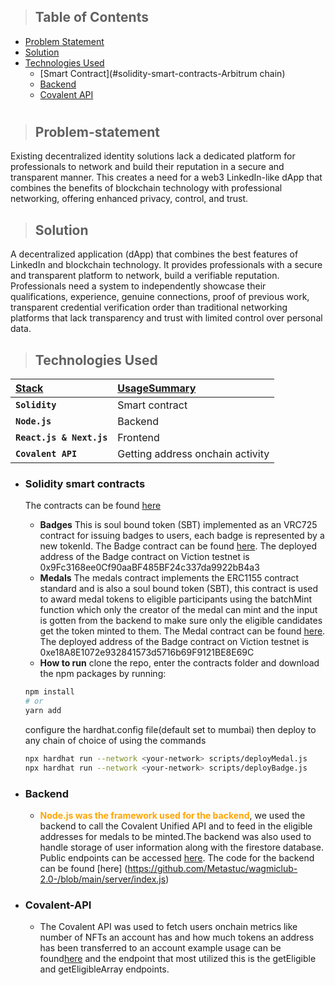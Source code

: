 

> ## Table of Contents

-   [Problem Statement](#Problem-statement)
-   [Solution](#Solution)
-   [Technologies Used](#technologies-used)
    -   [Smart Contract](#solidity-smart-contracts-Arbitrum chain)
    -   [Backend](#backend)
    -   [Covalent API](#Covalent-API)
#

> ## Problem-statement


Existing decentralized identity solutions lack a dedicated platform for professionals to network 
and build their reputation in a secure and transparent manner. This creates a need for a web3 
LinkedIn-like dApp that combines the benefits of blockchain technology with professional networking, 
offering enhanced privacy, control, and trust.

> ## Solution

A decentralized application (dApp) that combines the best features 
of LinkedIn and blockchain technology. It provides professionals with a secure and 
transparent platform to network, build a verifiable reputation.
Professionals need a system to independently showcase their qualifications, experience, genuine
connections, proof of previous work, transparent credential verification order than traditional networking  
platforms that lack transparency and trust with limited control over personal data.

> ## Technologies Used

| <b><u>Stack</u></b>      | <b><u>UsageSummary</u></b>                           |
| :----------------------- | :--------------------------------------------------- |
| **`Solidity`**           | Smart contract                                       |
| **`Node.js`**            | Backend                                              |
| **`React.js & Next.js`** | Frontend                                             |
| **`Covalent API`**       | Getting address onchain activity                     |

-   ### **Solidity smart contracts**

    The contracts can be found [here](https://github.com/Metastuc/wagmiclub-2.0-/tree/main/contracts)

    -   **Badges** This is soul bound token (SBT) implemented as an VRC725 contract for issuing badges to users, each badge is represented by a new tokenId. The Badge contract can be found [here](https://github.com/Metastuc/wagmiclub-2.0-/blob/main/contracts/contracts/Badge.sol). The deployed address of the Badge contract on Viction testnet is 0x9Fc3168ee0Cf90aaBF485BF24c337da9922bB4a3
    -   **Medals** The medals contract implements the ERC1155 contract standard and is also a soul bound token (SBT), this contract is used to award medal tokens to eligible participants using the batchMint function which only the creator of the medal can mint and the input is gotten from the backend to make sure only the eligible candidates get the token minted to them. The Medal contract can be found [here](https://github.com/Metastuc/wagmiclub-2.0-/blob/main/contracts/contracts/Medal.sol). The deployed address of the Badge contract on Viction testnet is 0xe18A8E1072e932841573d5716b69F9121BE8E69C
    -   **How to run** clone the repo, enter the contracts folder and download the npm packages by running:
    ```bash
    npm install
    # or
    yarn add
    ```
    configure the hardhat.config file(default set to mumbai) then deploy to any chain of choice of using the commands
    ```bash
    npx hardhat run --network <your-network> scripts/deployMedal.js
    npx hardhat run --network <your-network> scripts/deployBadge.js
    ```

-   ### **Backend**

    -   <b style="color: orange">Node.js was the framework used for the backend</b>, we used the backend to call the Covalent Unified API and to feed in the eligible addresses for medals to be minted.The backend was also used to handle storage of user information along with the firestore database. Public endpoints can be accessed [here](wagmi-backend.up.railway.app). The code for the backend can be found [here] (https://github.com/Metastuc/wagmiclub-2.0-/blob/main/server/index.js)
    
-   ### **Covalent-API**

    -   The Covalent API was used to fetch users onchain metrics like number of NFTs an account has and how much tokens an address has been transferred to an account example usage can be found[here](https://github.com/Metastuc/wagmiclub-2.0-/blob/main/server/index.js) and the endpoint that most utilized this is the getEligible and getEligibleArray endpoints.
